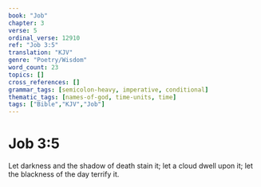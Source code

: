 ```yaml
---
book: "Job"
chapter: 3
verse: 5
ordinal_verse: 12910
ref: "Job 3:5"
translation: "KJV"
genre: "Poetry/Wisdom"
word_count: 23
topics: []
cross_references: []
grammar_tags: [semicolon-heavy, imperative, conditional]
thematic_tags: [names-of-god, time-units, time]
tags: ["Bible","KJV","Job"]
---
```


# Job 3:5

Let darkness and the shadow of death stain it; let a cloud dwell upon it; let the blackness of the day terrify it.

